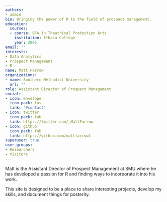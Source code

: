 ```yaml
---
authors:
- admin
bio: Bringing the power of R to the field of prospect management. 
education:
  courses:
  - course: BFA in Theatrical Production Arts
    institution: Ithaca College
    year: 2005
email: ""
interests:
- Data Analytics
- Prospect Management
- R
name: Matt Farrow
organizations:
- name: Southern Methodist University
  url: ""
role: Assistant Director of Prospect Management
social:
- icon: envelope
  icon_pack: fas
  link: '#contact'
- icon: twitter
  icon_pack: fab
  link: https://twitter.com/_MattFarrow
- icon: github
  icon_pack: fab
  link: https://github.com/mattfarrow1
superuser: true
user_groups:
- Researchers
- Visitors
---
```


Matt is the Assistant Director of Prospect Management at SMU where he has developed a passion for R and finding ways to incorporate it into his work. 

This site is designed to be a place to share interesting projects, develop my skills, and document things for posterity. 
